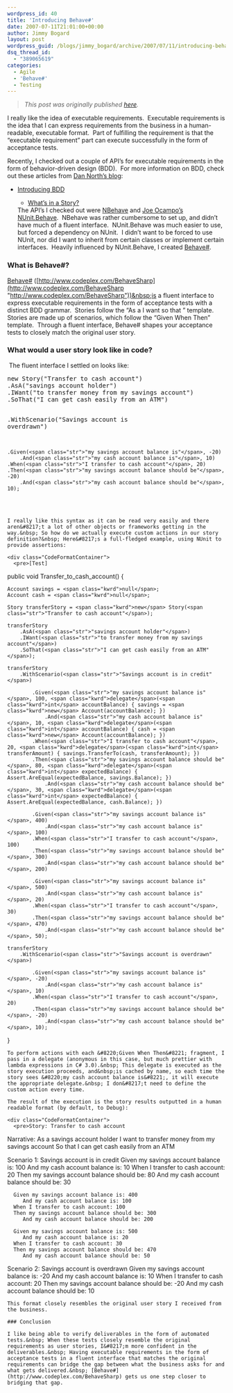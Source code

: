 ```yaml
---
wordpress_id: 40
title: 'Introducing Behave#'
date: 2007-07-11T21:01:00+00:00
author: Jimmy Bogard
layout: post
wordpress_guid: /blogs/jimmy_bogard/archive/2007/07/11/introducing-behave.aspx
dsq_thread_id:
  - "389065619"
categories:
  - Agile
  - 'Behave#'
  - Testing
---
```

> _This post was originally published [here](http://grabbagoft.blogspot.com/2007/07/introducing-behave.html)._

I really like the idea of executable requirements.&nbsp; Executable requirements is the idea that I can express requirements from the business in a human-readable, executable format.&nbsp; Part of fulfilling the requirement is that the &#8220;executable requirement&#8221; part can execute successfully in the form of acceptance tests.

Recently, I checked out a couple of API&#8217;s for executable requirements in the form of behavior-driven design (BDD).&nbsp; For more information on BDD, check out these articles from [Dan North&#8217;s blog](http://dannorth.net/):

  * [Introducing BDD](http://dannorth.net/introducing-bdd) 
      * [What&#8217;s in a Story?](http://dannorth.net/whats-in-a-story)</ul> 
    The API&#8217;s I checked out were [NBehave](http://nbehave.org/)&nbsp;and [Joe Ocampo&#8217;s](http://www.agilejoe.com/) [NUnit.Behave](http://code.google.com/p/nunitbehave/).&nbsp; NBehave was rather cumbersome to set up, and didn&#8217;t have much of a fluent interface.&nbsp; NUnit.Behave was much easier to use, but forced a dependency on NUnit.&nbsp; I didn&#8217;t want to be forced to use NUnit, nor did I want to inherit from certain classes or implement certain interfaces.&nbsp; Heavily influenced by NUnit.Behave, I created [Behave#](http://www.codeplex.com/BehaveSharp).
    
    ### What is Behave#?
    
    [Behave#](http://www.codeplex.com/BehaveSharp) ([http://www.codeplex.com/BehaveSharp](http://www.codeplex.com/BehaveSharp "http://www.codeplex.com/BehaveSharp"))&nbsp;is a fluent interface to express executable requirements in the form of acceptance tests with a distinct BDD grammar.&nbsp; Stories follow the &#8220;As a <role> I want <feature> so that <benefit>&#8221; template.&nbsp; Stories are made up of scenarios, which follow the &#8220;Given When Then&#8221; template.&nbsp; Through a fluent interface, Behave# shapes your acceptance tests to closely match the original user story.
    
    ### What would a user story look like in code?
    
    &nbsp;The fluent interface I settled on looks like:
    
    <div class="CodeFormatContainer">
      <pre><span class="kwrd">new</span> Story(<span class="str">"Transfer to cash account"</span>)
    .AsA(<span class="str">"savings account holder"</span>)
    .IWant(<span class="str">"to transfer money from my savings account"</span>)
    .SoThat(<span class="str">"I can get cash easily from an ATM"</span>)

    .WithScenario(<span class="str">"Savings account is overdrawn"</span>)

        .Given(<span class="str">"my savings account balance is"</span>, -20)
            .And(<span class="str">"my cash account balance is"</span>, 10)
        .When(<span class="str">"I transfer to cash account"</span>, 20)
        .Then(<span class="str">"my savings account balance should be"</span>, -20)
            .And(<span class="str">"my cash account balance should be"</span>, 10);
</pre>
    </div>
    
    I really like this syntax as it can be read very easily and there aren&#8217;t a lot of other objects or frameworks getting in the way.&nbsp; So how do we actually execute custom actions in our story definition?&nbsp; Here&#8217;s a full-fledged example, using NUnit to provide assertions:
    
    <div class="CodeFormatContainer">
      <pre>[Test]
<span class="kwrd">public</span> <span class="kwrd">void</span> Transfer_to_cash_account()
{

    Account savings = <span class="kwrd">null</span>;
    Account cash = <span class="kwrd">null</span>;

    Story transferStory = <span class="kwrd">new</span> Story(<span class="str">"Transfer to cash account"</span>);

    transferStory
        .AsA(<span class="str">"savings account holder"</span>)
        .IWant(<span class="str">"to transfer money from my savings account"</span>)
        .SoThat(<span class="str">"I can get cash easily from an ATM"</span>);

    transferStory
        .WithScenario(<span class="str">"Savings account is in credit"</span>)

            .Given(<span class="str">"my savings account balance is"</span>, 100, <span class="kwrd">delegate</span>(<span class="kwrd">int</span> accountBalance) { savings = <span class="kwrd">new</span> Account(accountBalance); })
                .And(<span class="str">"my cash account balance is"</span>, 10, <span class="kwrd">delegate</span>(<span class="kwrd">int</span> accountBalance) { cash = <span class="kwrd">new</span> Account(accountBalance); })
            .When(<span class="str">"I transfer to cash account"</span>, 20, <span class="kwrd">delegate</span>(<span class="kwrd">int</span> transferAmount) { savings.TransferTo(cash, transferAmount); })
            .Then(<span class="str">"my savings account balance should be"</span>, 80, <span class="kwrd">delegate</span>(<span class="kwrd">int</span> expectedBalance) { Assert.AreEqual(expectedBalance, savings.Balance); })
                .And(<span class="str">"my cash account balance should be"</span>, 30, <span class="kwrd">delegate</span>(<span class="kwrd">int</span> expectedBalance) { Assert.AreEqual(expectedBalance, cash.Balance); })

            .Given(<span class="str">"my savings account balance is"</span>, 400)
                .And(<span class="str">"my cash account balance is"</span>, 100)
            .When(<span class="str">"I transfer to cash account"</span>, 100)
            .Then(<span class="str">"my savings account balance should be"</span>, 300)
                .And(<span class="str">"my cash account balance should be"</span>, 200)

            .Given(<span class="str">"my savings account balance is"</span>, 500)
                .And(<span class="str">"my cash account balance is"</span>, 20)
            .When(<span class="str">"I transfer to cash account"</span>, 30)
            .Then(<span class="str">"my savings account balance should be"</span>, 470)
                .And(<span class="str">"my cash account balance should be"</span>, 50);

    transferStory
        .WithScenario(<span class="str">"Savings account is overdrawn"</span>)

            .Given(<span class="str">"my savings account balance is"</span>, -20)
                .And(<span class="str">"my cash account balance is"</span>, 10)
            .When(<span class="str">"I transfer to cash account"</span>, 20)
            .Then(<span class="str">"my savings account balance should be"</span>, -20)
                .And(<span class="str">"my cash account balance should be"</span>, 10);

}

</pre>
    </div>
    
    To perform actions with each &#8220;Given When Then&#8221; fragment, I pass in a delegate (anonymous in this case, but much prettier with lambda expressions in C# 3.0).&nbsp; This delegate is executed as the story execution proceeds, and&nbsp;is cached by name, so each time the story sees &#8220;my cash account balance is&#8221;, it will execute the appropriate delegate.&nbsp; I don&#8217;t need to define the custom action every time.
    
    The result of the execution is the story results outputted in a human readable format (by default, to Debug):
    
    <div class="CodeFormatContainer">
      <pre>Story: Transfer to cash account

Narrative:
   As a savings account holder
   I want to transfer money from my savings account
   So that I can get cash easily from an ATM

   Scenario 1: Savings account is in credit
      Given my savings account balance is: 100
         And my cash account balance is: 10
      When I transfer to cash account: 20
      Then my savings account balance should be: 80
         And my cash account balance should be: 30

      Given my savings account balance is: 400
         And my cash account balance is: 100
      When I transfer to cash account: 100
      Then my savings account balance should be: 300
         And my cash account balance should be: 200

      Given my savings account balance is: 500
         And my cash account balance is: 20
      When I transfer to cash account: 30
      Then my savings account balance should be: 470
         And my cash account balance should be: 50

   Scenario 2: Savings account is overdrawn
      Given my savings account balance is: -20
         And my cash account balance is: 10
      When I transfer to cash account: 20
      Then my savings account balance should be: -20
         And my cash account balance should be: 10</pre>
    </div>
    
    This format closely resembles the original user story I received from the business.
    
    ### Conclusion
    
    I like being able to verify deliverables in the form of automated tests.&nbsp; When these tests closely resemble the original requirements as user stories, I&#8217;m more confident in the deliverables.&nbsp; Having executable requirements in the form of acceptance tests in a fluent interface that matches the original requirements can bridge the gap between what the business asks for and what gets delivered.&nbsp; [Behave#](http://www.codeplex.com/BehaveSharp) gets us one step closer to bridging that gap.